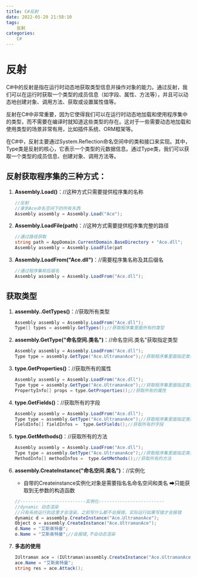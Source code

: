 ```yaml
---
title: C#反射
date: 2022-05-20 21:58:10
tags:
    反射
categories:
    C#
---
```


# 反射

C#中的反射是指在运行时动态地获取类型信息并操作对象的能力。通过反射，我们可以在运行时获取一个类型的成员信息（如字段、属性、方法等），并且可以动态地创建对象、调用方法、获取或设置属性值等。

反射在C#中非常重要，因为它使得我们可以在运行时动态地加载和使用程序集中的类型，而不需要在编译时就知道这些类型的存在。这对于一些需要动态地加载和使用类型的场景非常有用，比如插件系统、ORM框架等。

在C#中，反射主要通过System.Reflection命名空间中的类和接口来实现。其中，Type类是反射的核心，它表示一个类型的元数据信息。通过Type类，我们可以获取一个类型的成员信息、创建对象、调用方法等。



## 反射获取程序集的三种方式：

1. **Assembly.Load()**：//这种方式只需要提供程序集的名称

   ```c#
   //反射
   //拿到Ace命名空间下的所有东西
   Assembly assembly = Assembly.Load("Ace");
   ```

2. **Assembly.LoadFile(path)**：//这种方式需要提供程序集完整的路径

   ```c#
   //通过路径获取
   string path = AppDomain.CurrentDomain.BaseDirectory + "Ace.dll";
   Assembly assembly = Assembly.LoadFile(pat
   ```

3. **Assembly.LoadFrom("Ace.dll")**：//需要程序集名称及其后缀名

   ```c#
   //通过程序集和后缀名
   Assembly assembly = Assembly.LoadFrom("Ace.dll");
   ```

   

## 获取类型

1. **assembly..GetTypes()**：//获取所有类型

   ```c#
   Assembly assembly = Assembly.LoadFrom("Ace.dll");
   Type[] types = assembly.GetTypes();//获取程序集里面所有的类型
   ```

2. **assembly.GetType("命名空间.类名")**：//命名空间.类名"获取指定类型

   ```c#
   Assembly assembly = Assembly.LoadFrom("Ace.dll");
   Type type = assembly.GetType("Ace.UltramanAce");//获取程序集里面指定类型
   ```

3. **type.GetProperties()**：//获取所有的属性

   ```c#
   Assembly assembly = Assembly.LoadFrom("Ace.dll");
   Type type = assembly.GetType("Ace.UltramanAce");//获取程序集里面指定类型
   PropertyInfo[] props = type.GetProperties();//获取所有的属性
   ```

4. **type.GetFields()**：//获取所有的字段

   ```c#
   Assembly assembly = Assembly.LoadFrom("Ace.dll");
   Type type = assembly.GetType("Ace.UltramanAce");//获取程序集里面指定类型
   FieldInfo[] fieldInfos =  type.GetFields();//获取所有的字段
   ```

5. **type.GetMethods()**：//获取所有的方法

   ```c#
   Assembly assembly = Assembly.LoadFrom("Ace.dll");
   Type type = assembly.GetType("Ace.UltramanAce");//获取程序集里面指定类型
   MethodInfo[] methodInfos =  type.GetMethods();//获取所有的方法
   ```

6. **assembly.CreateInstance("命名空间.类名")**：//实例化

   - 自带的Createinstance实例化对象是需要指名名命名空间和类名 ➡只能获取到无参数的构造函数

   ```c#
   //-------------------------实例化-------------------------
   //dynamic 动态渲染
   //只有系统运行到这里才会渲染，之前写什么都不会报错，实际运行如果写错才会报错
   dynamic d = assembly.CreateInstance("Ace.UltramanAce");
   Object o = assembly.CreateInstance("Ace.UltramanAce");
   d.Name = "艾斯奥特曼";
   o.Name = "艾斯奥特曼";//会报错,不会动态渲染
   ```

7. **多态的使用**

   ```c#
   IUltraman ace = (IUltraman)assembly.CreateInstance("Ace.UltramanAce");
   ace.Name = "艾斯奥特曼";
   string res = ace.Attack();
   ```

   

